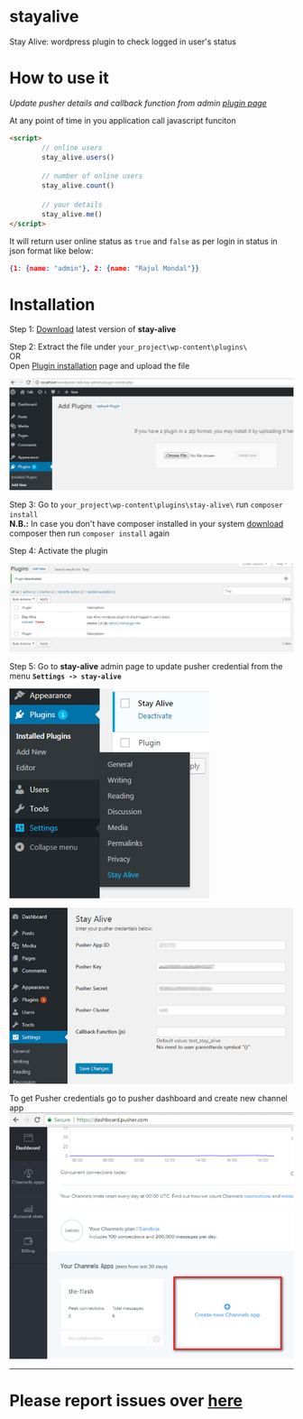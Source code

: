 # stayalive
Stay Alive: wordpress plugin to check logged in user's status 


# How to use it
*Update pusher details and callback function from admin [plugin page](http://localhost/wordpress-talk/wp-admin/options-general.php?page=stay-alive-admin)*


At any point of time in you application call javascript funciton 
```HTML
<script>
        // online users
        stay_alive.users()
        
        // number of online users
        stay_alive.count()
        
        // your details
        stay_alive.me()
</script>
```

It will return user online status as `true` and `false` as per login in status in json format like below: 

```JSON
{1: {name: "admin"}, 2: {name: "Rajul Mondal"}}
```

# Installation 
Step 1: [Download](https://github.com/razzul/stay-alive/releases) latest version of **stay-alive** 

Step 2: Extract the file under `your_project\wp-content\plugins\` <br>
        OR<br>
        Open [Plugin installation](http://localhost/wordpress-talk/wp-admin/plugin-install.php) page and upload the file
        
![alt tag](https://raw.githubusercontent.com/razzul/stay-alive/master/screenshoots/plugin-installer.jpg)

Step 3: Go to `your_project\wp-content\plugins\stay-alive\` run `composer install`<br>
**N.B.:** In case you don't have composer installed in your system [download](https://getcomposer.org/download/) composer then run `composer install` again

Step 4: Activate the plugin

![alt tag](https://raw.githubusercontent.com/razzul/stay-alive/master/screenshoots/plugins-page.jpg)

Step 5: Go to **stay-alive** admin page to update pusher credential from the menu **`Settings -> stay-alive`**

![alt tag](https://raw.githubusercontent.com/razzul/stay-alive/master/screenshoots/menu.jpg)

![alt tag](https://raw.githubusercontent.com/razzul/stay-alive/master/screenshoots/plugin-admin.jpg)

To get Pusher credentials go to pusher dashboard and create new channel app 
![alt tag](https://raw.githubusercontent.com/razzul/stay-alive/master/screenshoots/pusher.jpg)

--------------------------------------------
# Please report issues over [here](https://github.com/razzul/stay-alive/issues/new)

